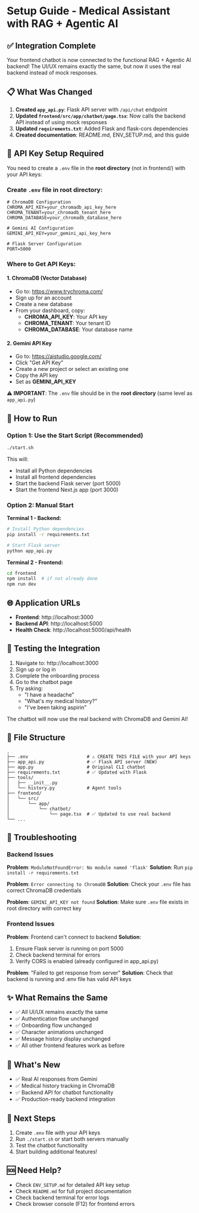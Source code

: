 # Setup Guide - Medical Assistant with RAG + Agentic AI

## ✅ Integration Complete

Your frontend chatbot is now connected to the functional RAG + Agentic AI backend! The UI/UX remains exactly the same, but now it uses the real backend instead of mock responses.

## 📋 What Was Changed

1. **Created `app_api.py`**: Flask API server with `/api/chat` endpoint
2. **Updated `frontend/src/app/chatbot/page.tsx`**: Now calls the backend API instead of using mock responses
3. **Updated `requirements.txt`**: Added Flask and flask-cors dependencies
4. **Created documentation**: README.md, ENV_SETUP.md, and this guide

## 🔑 API Key Setup Required

You need to create a `.env` file in the **root directory** (not in frontend/) with your API keys:

### Create `.env` file in root directory:

```env
# ChromaDB Configuration
CHROMA_API_KEY=your_chromadb_api_key_here
CHROMA_TENANT=your_chromadb_tenant_here
CHROMA_DATABASE=your_chromadb_database_here

# Gemini AI Configuration
GEMINI_API_KEY=your_gemini_api_key_here

# Flask Server Configuration
PORT=5000
```

### Where to Get API Keys:

#### 1. ChromaDB (Vector Database)
- Go to: https://www.trychroma.com/
- Sign up for an account
- Create a new database
- From your dashboard, copy:
  - **CHROMA_API_KEY**: Your API key
  - **CHROMA_TENANT**: Your tenant ID
  - **CHROMA_DATABASE**: Your database name

#### 2. Gemini API Key
- Go to: https://aistudio.google.com/
- Click "Get API Key"
- Create a new project or select an existing one
- Copy the API key
- Set as **GEMINI_API_KEY**

⚠️ **IMPORTANT**: The `.env` file should be in the **root directory** (same level as `app_api.py`)

## 🚀 How to Run

### Option 1: Use the Start Script (Recommended)

```bash
./start.sh
```

This will:
- Install all Python dependencies
- Install all frontend dependencies
- Start the backend Flask server (port 5000)
- Start the frontend Next.js app (port 3000)

### Option 2: Manual Start

**Terminal 1 - Backend:**
```bash
# Install Python dependencies
pip install -r requirements.txt

# Start Flask server
python app_api.py
```

**Terminal 2 - Frontend:**
```bash
cd frontend
npm install  # if not already done
npm run dev
```

## 🌐 Application URLs

- **Frontend**: http://localhost:3000
- **Backend API**: http://localhost:5000
- **Health Check**: http://localhost:5000/api/health

## 🧪 Testing the Integration

1. Navigate to: http://localhost:3000
2. Sign up or log in
3. Complete the onboarding process
4. Go to the chatbot page
5. Try asking:
   - "I have a headache"
   - "What's my medical history?"
   - "I've been taking aspirin"

The chatbot will now use the real backend with ChromaDB and Gemini AI!

## 📁 File Structure

```
.
├── .env                      # ⚠️ CREATE THIS FILE with your API keys
├── app_api.py                # ✅ Flask API server (NEW)
├── app.py                    # Original CLI chatbot
├── requirements.txt          # ✅ Updated with Flask
├── tools/
│   ├── __init__.py
│   └── history.py            # Agent tools
├── frontend/
│   └── src/
│       └── app/
│           └── chatbot/
│               └── page.tsx  # ✅ Updated to use real backend
└── ...
```

## 🔧 Troubleshooting

### Backend Issues

**Problem**: `ModuleNotFoundError: No module named 'flask'`
**Solution**: Run `pip install -r requirements.txt`

**Problem**: `Error connecting to ChromaDB`
**Solution**: Check your `.env` file has correct ChromaDB credentials

**Problem**: `GEMINI_API_KEY not found`
**Solution**: Make sure `.env` file exists in root directory with correct key

### Frontend Issues

**Problem**: Frontend can't connect to backend
**Solution**: 
1. Ensure Flask server is running on port 5000
2. Check backend terminal for errors
3. Verify CORS is enabled (already configured in app_api.py)

**Problem**: "Failed to get response from server"
**Solution**: Check that backend is running and .env file has valid API keys

## ✨ What Remains the Same

- ✅ All UI/UX remains exactly the same
- ✅ Authentication flow unchanged
- ✅ Onboarding flow unchanged
- ✅ Character animations unchanged
- ✅ Message history display unchanged
- ✅ All other frontend features work as before

## 🎯 What's New

- ✅ Real AI responses from Gemini
- ✅ Medical history tracking in ChromaDB
- ✅ Backend API for chatbot functionality
- ✅ Production-ready backend integration

## 📝 Next Steps

1. Create `.env` file with your API keys
2. Run `./start.sh` or start both servers manually
3. Test the chatbot functionality
4. Start building additional features!

## 🆘 Need Help?

- Check `ENV_SETUP.md` for detailed API key setup
- Check `README.md` for full project documentation
- Check backend terminal for error logs
- Check browser console (F12) for frontend errors
